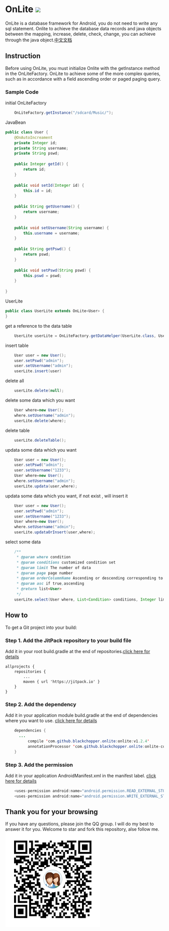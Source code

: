 # OnLite  [![](https://jitpack.io/v/blackchopper/onlite.svg)](https://jitpack.io/#blackchopper/onlite)
OnLite is a database framework for Android, you do not need to write any sql statement. Onlite to achieve the database data records and java objects between the mapping, increase, delete, check, change, you can achieve through the java object.[中文文档](https://github.com/blackchopper/OnLite/blob/master/README_CHINESE.md)
## Instruction
Before using OnLite, you must initialize Onlite with the getInstance method in the OnLiteFactory. OnLite to achieve some of the more complex queries, such as in accordance with a field ascending order or paged paging query.
### Sample Code
initial OnLiteFactory
```Java
    OnLiteFactory.getInstance("/sdcard/Music/");
```
JavaBean
```Java
public class User {
    @OnAutoIncreament
    private Integer id;
    private String username;
    private String pswd;

    public Integer getId() {
        return id;
    }

    public void setId(Integer id) {
        this.id = id;
    }

    public String getUsername() {
        return username;
    }

    public void setUsername(String username) {
        this.username = username;
    }

    public String getPswd() {
        return pswd;
    }

    public void setPswd(String pswd) {
        this.pswd = pswd;
    }

}
```
UserLite
```Java
public class UserLite extends OnLite<User> {
}
```
get a reference to the data table
```Java
    UserLite userLite = OnLiteFactory.getDataHelper(UserLite.class, User.class);
```
insert table

```Java
    User user = new User();
    user.setPswd("admin");
    user.setUsername("admin");
    userLite.insert(user)
```
delete all
```Java
    userLite.delete(null);
```
delete some data which you want
```Java
	User where=new User();
	where.setUsername("admin");
	userLite.delete(where);
```
delete table
```Java
    userLite.deleteTable();
```
updata some data which you want
```Java
    User user = new User();
    user.setPswd("admin");
    user.setUsername("1233");
    User where=new User();
    where.setUsername("admin");
    userLite.updata(user,where);
```
updata some data which you want, if not exist , will insert it
```Java
    User user = new User();
    user.setPswd("admin");
    user.setUsername("1233");
    User where=new User();
    where.setUsername("admin");
    userLite.updataOrInsert(user,where);
```
select some data
```Java
    /**
     * @param where condition
     * @param conditions customized condition set
     * @param limit The number of data
     * @param page page number
     * @param orderColumnName Ascending or descending corresponding to the field or descending corresponding to the field
     * @param asc if true,ascending
     * @return list<User>
     */
    userLite.select(User where, List<Condition> conditions, Integer limit, Integer page, String orderColumnName, Boolean asc);

```
## How to
To get a Git project into your build:
### Step 1. Add the JitPack repository to your build file
Add it in your root build.gradle at the end of repositories.[click here for details](https://github.com/blackchopper/CarouselBanner/blob/master/root_build.gradle.png)

	allprojects {
		repositories {
			...
			maven { url 'https://jitpack.io' }
		}
	}

### Step 2. Add the dependency
Add it in your application module build.gradle at the end of dependencies where you want to use.   [click here for details](https://github.com/blackchopper/CarouselBanner/blob/master/application_build.gradle.png)
```Java
	dependencies {
	  ...
          compile 'com.github.blackchopper.onlite:onlite:v1.2.4'
          annotationProcessor 'com.github.blackchopper.onlite:onlite-compiler:v1.2.4'
	}
```
### Step 3. Add the permission
Add it in your application AndroidManifest.xml in the manifest label.   [click here for details](https://github.com/blackchopper/OnHttp/blob/master/androimanifest.png)
```Java
    <uses-permission android:name="android.permission.READ_EXTERNAL_STORAGE" />
    <uses-permission android:name="android.permission.WRITE_EXTERNAL_STORAGE" />
```
## Thank you for your browsing
If you have any questions, please join the QQ group. I will do my best to answer it for you. Welcome to star and fork this repository, alse follow me.
<br>
![Image Text](https://github.com/blackchopper/CarouselBanner/blob/master/qq_group.png)
